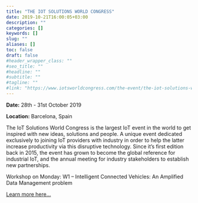 ```yaml
---
title: "THE IOT SOLUTIONS WORLD CONGRESS"
date: 2019-10-21T16:00:05+03:00
description: ""
categories: []
keywords: []
slug: ""
aliases: []
toc: false
draft: false
#header_wrapper_class: ""
#seo_title: ""
#headline: ""
#subtitle: ""
#tagline: ""
#link: "https://www.iotsworldcongress.com/the-event/the-iot-solutions-world-congress/"
---
```


**Date:** 28th - 31st October 2019

**Location:**  Barcelona, Spain

The IoT Solutions World Congress is the largest IoT event in the world to get inspired with new ideas, solutions and people. A unique event dedicated exclusively to joining IoT providers with industry in order to help the latter increase productivity via this disruptive technology. Since it’s first edition back in 2015, the event has grown to become the global reference for industrial IoT, and the annual meeting for industry stakeholders to establish new partnerships.

<!-- more -->

Workshop on Monday: 
W1 – Intelligent Connected Vehicles: An Amplified Data Management problem

<!-- more -->

[Learn more here...](https://www.iotsworldcongress.com/the-event/the-iot-solutions-world-congress/)